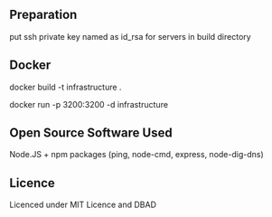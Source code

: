 
## Preparation

put ssh private key named as id_rsa for servers in build directory

## Docker

docker build -t infrastructure .

docker run -p 3200:3200 -d infrastructure

## Open Source Software Used

Node.JS + npm packages (ping, node-cmd, express, node-dig-dns)

## Licence

Licenced under MIT Licence and DBAD
